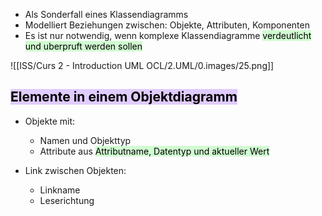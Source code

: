 
- Als Sonderfall eines Klassendiagramms
- Modelliert Beziehungen zwischen: Objekte, Attributen, Komponenten
- Es ist nur notwendig, wenn komplexe Klassendiagramme <mark style="background: #BBFABBA6;">verdeutlicht und uberpruft werden sollen</mark>


![[ISS/Curs 2 - Introduction UML OCL/2.UML/0.images/25.png]]


## <mark style="background: #D2B3FFA6;">Elemente in einem Objektdiagramm</mark>


- Objekte mit:
	- Namen und Objekttyp
	- Attribute aus <mark style="background: #BBFABBA6;">Attributname, Datentyp und aktueller Wert</mark>

- Link zwischen Objekten:
	- Linkname
	- Leserichtung

